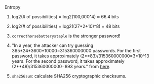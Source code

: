Entropy

1. log2(# of possibilities) = log2(100,000^4) ≈ 66.4 bits
2. log2(# of possibilities) = log2((27\*2+10)^8) = 48 bits
3. `correcthorsebatterystaple` is the stronger password!
4. "In a year, the attacker can try guessing 365\*24\*3600\*10000=315360000000 passwords. For the first password, it takes approximately (2\*\*83)/315360000000=3\*10^13 years. For the second password, it takes approximately (2\*\*48)/315360000000=893 years." from [here](https://github.com/Ivan-Kim/MIT-missing-semester/tree/master/Lecture9).

5. `sha256sum`: calculate SHA256 cryptographic checksums.
